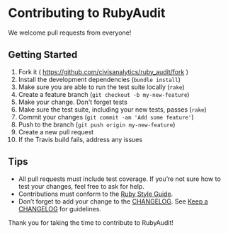 # Contributing to RubyAudit

We welcome pull requests from everyone!

## Getting Started

1. Fork it ( https://github.com/civisanalytics/ruby_audit/fork )
2. Install the development dependencies (`bundle install`)
3. Make sure you are able to run the test suite locally (`rake`)
4. Create a feature branch (`git checkout -b my-new-feature`)
5. Make your change. Don't forget tests
6. Make sure the test suite, including your new tests, passes (`rake`)
7. Commit your changes (`git commit -am 'Add some feature'`)
8. Push to the branch (`git push origin my-new-feature`)
9. Create a new pull request
10. If the Travis build fails, address any issues

## Tips

- All pull requests must include test coverage. If you’re not sure how to test
  your changes, feel free to ask for help.
- Contributions must conform to the
  [Ruby Style Guide](https://github.com/bbatsov/ruby-style-guide).
- Don’t forget to add your change to the [CHANGELOG](CHANGELOG.md). See
  [Keep a CHANGELOG](http://keepachangelog.com/) for guidelines.

Thank you for taking the time to contribute to RubyAudit!
